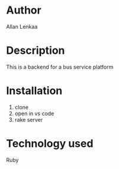 # Author
Allan Lenkaa
# Description
This is a backend for a bus service platform
# Installation
1. clone
2. open in vs code
3. rake server
# Technology used
Ruby 
